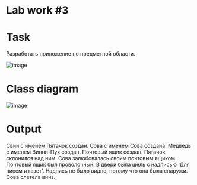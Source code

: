 # Lab work #3

# Task

Разработать приложение по предметной области.

![image](https://github.com/BZ6/ProgLab3/assets/85627560/59c64f43-de81-406a-8eaf-5dd891d943e7)

# Class diagram

![image](https://github.com/BZ6/ProgLab3/assets/85627560/5f0a5ebb-7628-4f26-b310-6a6434751209)

# Output

  Свин с именем Пятачок создан.
  Сова с именем Сова создана.
  Медведь с именем Винни-Пух создан.
  Почтовый ящик создан.
  Пятачок склонился над ним.
  Сова залюбовалась своим почтовым ящиком.
  Почтовый ящик был проволочный.
  В двери была щель с надписью 'Для писем и газет'.
  Надпись не было видно, потому что она была снаружи.
  Сова слетела вниз.
